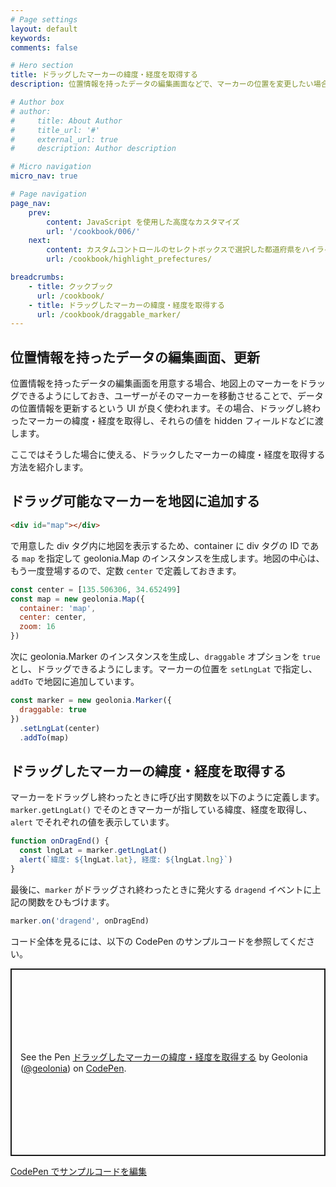 ```yaml
---
# Page settings
layout: default
keywords:
comments: false

# Hero section
title: ドラッグしたマーカーの緯度・経度を取得する
description: 位置情報を持ったデータの編集画面などで、マーカーの位置を変更したい場合に使える、ドラックしたマーカーの緯度・経度を取得する方法を紹介します。

# Author box
# author:
#     title: About Author
#     title_url: '#'
#     external_url: true
#     description: Author description

# Micro navigation
micro_nav: true

# Page navigation
page_nav:
    prev:
        content: JavaScript を使用した高度なカスタマイズ
        url: '/cookbook/006/'
    next:
        content: カスタムコントロールのセレクトボックスで選択した都道府県をハイライト表示する
        url: /cookbook/highlight_prefectures/

breadcrumbs:
    - title: クックブック
      url: /cookbook/
    - title: ドラッグしたマーカーの緯度・経度を取得する
      url: /cookbook/draggable_marker/
---
```


## 位置情報を持ったデータの編集画面、更新

位置情報を持ったデータの編集画面を用意する場合、地図上のマーカーをドラッグできるようにしておき、ユーザーがそのマーカーを移動させることで、データの位置情報を更新するという UI が良く使われます。その場合、ドラッグし終わったマーカーの緯度・経度を取得し、それらの値を hidden フィールドなどに渡します。

ここではそうした場合に使える、ドラックしたマーカーの緯度・経度を取得する方法を紹介します。

## ドラッグ可能なマーカーを地図に追加する

```html
<div id="map"></div>
```

で用意した div タグ内に地図を表示するため、container に div タグの ID である `map` を指定して geolonia.Map のインスタンスを生成します。地図の中心は、もう一度登場するので、定数 `center` で定義しておきます。

```javascript
const center = [135.506306, 34.652499]
const map = new geolonia.Map({
  container: 'map',
  center: center,
  zoom: 16
})
```

次に geolonia.Marker のインスタンスを生成し、`draggable` オプションを `true` とし、ドラッグできるようにします。マーカーの位置を `setLngLat` で指定し、`addTo` で地図に追加しています。

```javascript
const marker = new geolonia.Marker({
  draggable: true
})
  .setLngLat(center)
  .addTo(map)
```

## ドラッグしたマーカーの緯度・経度を取得する

マーカーをドラッグし終わったときに呼び出す関数を以下のように定義します。 `marker.getLngLat()` でそのときマーカーが指している緯度、経度を取得し、`alert` でそれぞれの値を表示しています。

```javascript
function onDragEnd() {
  const lngLat = marker.getLngLat()
  alert(`緯度: ${lngLat.lat}, 経度: ${lngLat.lng}`)
}
```

最後に、`marker` がドラッグされ終わったときに発火する `dragend` イベントに上記の関数をひもづけます。

```javascript
marker.on('dragend', onDragEnd)
```

コード全体を見るには、以下の CodePen のサンプルコードを参照してください。

<p class="codepen" data-height="300" data-default-tab="html,result" data-slug-hash="xxzrpNa" data-user="geolonia" style="height: 300px; box-sizing: border-box; display: flex; align-items: center; justify-content: center; border: 2px solid; margin: 1em 0; padding: 1em;">
  <span>See the Pen <a href="https://codepen.io/geolonia/pen/xxzrpNa">
  ドラッグしたマーカーの緯度・経度を取得する</a> by Geolonia (<a href="https://codepen.io/geolonia">@geolonia</a>)
  on <a href="https://codepen.io">CodePen</a>.</span>
</p>
<script async src="https://cpwebassets.codepen.io/assets/embed/ei.js"></script>

<a class="codepen" href="https://codepen.io/geolonia/pen/xxzrpNa" target="codepen"><i class="icon icon--codepen"></i> CodePen でサンプルコードを編集</a>
